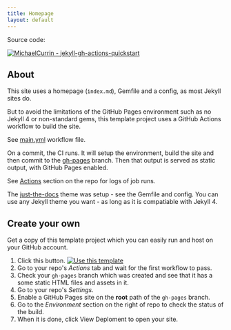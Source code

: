 ```yaml
---
title: Homepage
layout: default
---
```


Source code:

[![MichaelCurrin - jekyll-gh-actions-quickstart](https://img.shields.io/static/v1?label=MichaelCurrin&message=jekyll-gh-actions-quickstart&color=blue&logo=github)](https://github.com/MichaelCurrin/jekyll-gh-actions-quickstart)


## About

This site uses a homepage (`index.md`), Gemfile and a config, as most Jekyll sites do.

But to avoid the limitations of the GitHub Pages environment such as no Jekyll 4 or non-standard gems, this template project uses a GitHub Actions workflow to build the site. 

See [main.yml](https://github.com/MichaelCurrin/jekyll-gh-actions-quickstart/blob/main/.github/workflows/main.yml) workflow file.

On a commit, the CI runs. It will setup the environment, build the site and then commit to the [gh-pages](https://github.com/MichaelCurrin/jekyll-gh-actions-quickstart/tree/gh-pages) branch. Then that output is served as static output, with GitHub Pages enabled.

See [Actions](https://github.com/MichaelCurrin/jekyll-gh-actions-quickstart/actions/workflows/main.yml) section on the repo for logs of job runs.

The [just-the-docs](https://pmarsceill.github.io/just-the-docs/) theme was setup - see the Gemfile and config. You can use any Jekyll theme you want - as long as it is compatiable with Jekyll 4.


## Create your own

Get a copy of this template project which you can easily run and host on your GitHub account.

1. Click this button. [![Use this template](https://img.shields.io/badge/Generate-Use_this_template-2ea44f)](https://github.com/MichaelCurrin/jekyll-themed-site-quickstart/generate)
1. Go to your repo's _Actions_ tab and wait for the first workflow to pass.
1. Check your `gh-pages` branch which was created and see that it has a some static HTML files and assets in it.
1. Go to your repo's _Settings_.
1. Enable a GitHub Pages site on the **root** path of the `gh-pages` branch.
1. Go to the _Environment_ section on the right of repo to check the status of the build.
1. When it is done, click View Deploment to open your site.
